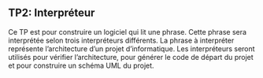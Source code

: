 ## TP2: Interpréteur

Ce TP est pour construire un logiciel qui lit une phrase. Cette phrase sera interprétée
selon trois interpréteurs différents. La phrase à interpréter représente
l’architecture d’un projet d’informatique. Les interpréteurs seront utilisés pour vérifier l’architecture,
pour générer le code de départ du projet et pour construire un schéma UML du projet.

